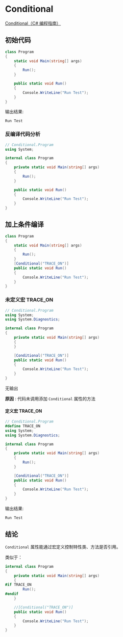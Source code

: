 # Conditional

[Conditional（C# 编程指南）](https://docs.microsoft.com/zh-cn/previous-versions/visualstudio/visual-studio-2008/4xssyw96(v=vs.90))

## 初始代码
```cs
class Program
{
    static void Main(string[] args)
    {
        Run();
    }

    public static void Run()
    {
        Console.WriteLine("Run Test");
    }
}
```

输出结果:

`Run Test`


### 反编译代码分析
```cs
// Conditional.Program
using System;

internal class Program
{
	private static void Main(string[] args)
	{
		Run();
	}

	public static void Run()
	{
		Console.WriteLine("Run Test");
	}
}
```


## 加上条件编译
```cs
class Program
{
    static void Main(string[] args)
    {
        Run();
    }
    [Conditional("TRACE_ON")]
    public static void Run()
    {
        Console.WriteLine("Run Test");
    }
}
```

### 未定义宏 TRACE_ON
```cs
// Conditional.Program
using System;
using System.Diagnostics;

internal class Program
{
	private static void Main(string[] args)
	{
	}

	[Conditional("TRACE_ON")]
	public static void Run()
	{
		Console.WriteLine("Run Test");
	}
}
```
无输出


**原因** : 代码未调用添加 `Conditional` 属性的方法

#### 定义宏 TRACE_ON
```cs
// Conditional.Program
#define TRACE_ON
using System;
using System.Diagnostics;

internal class Program
{
	private static void Main(string[] args)
	{
		Run();
	}

	[Conditional("TRACE_ON")]
	public static void Run()
	{
		Console.WriteLine("Run Test");
	}
}
```

输出结果:

`Run Test`


## 结论
`Conditional` 属性能通过宏定义控制特性类、方法是否引用。

类似于：
```cs
internal class Program
{
	private static void Main(string[] args)
	{
#if TRACE_ON
		Run();
#endif
	}

	//[Conditional("TRACE_ON")]
	public static void Run()
	{
		Console.WriteLine("Run Test");
	}
}
```